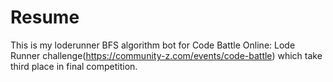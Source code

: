 # Resume

This is my loderunner BFS algorithm bot for Code Battle Online: Lode Runner
challenge(https://community-z.com/events/code-battle)
which take third place in final competition.

